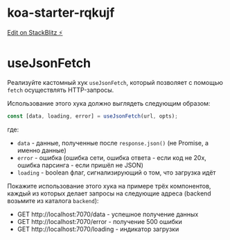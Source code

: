 # koa-starter-rqkujf

[Edit on StackBlitz ⚡️](https://stackblitz.com/edit/koa-starter-rqkujf)

# useJsonFetch

Реализуйте кастомный хук `useJsonFetch`, который позволяет с помощью `fetch` осуществлять HTTP-запросы.

Использование этого хука должно выглядеть следующим образом:

```javascript
const [data, loading, error] = useJsonFetch(url, opts);
```

где:

- `data` - данные, полученные после `response.json()` (не Promise, а именно данные)
- `error` - ошибка (ошибка сети, ошибка ответа - если код не 20x, ошибка парсинга - если пришёл не JSON)
- `loading` - boolean флаг, сигнализирующий о том, что загрузка идёт

Покажите использование этого хука на примере трёх компонентов, каждый из которых делает запросы на следующие адреса (backend возьмите из каталога `backend`):

- GET http://localhost:7070/data - успешное получение данных
- GET http://localhost:7070/error - получение 500 ошибки
- GET http://localhost:7070/loading - индикатор загрузки

